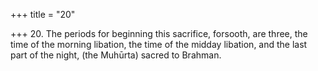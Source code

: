 +++
title = "20"

+++
20. The periods for beginning this sacrifice, forsooth, are three, the time of the morning libation, the time of the midday libation, and the last part of the night, (the Muhūrta) sacred to Brahman.
